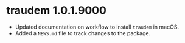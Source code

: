 # traudem 1.0.1.9000

* Updated documentation on workflow to install `traudem` in macOS.
* Added a `NEWS.md` file to track changes to the package.
